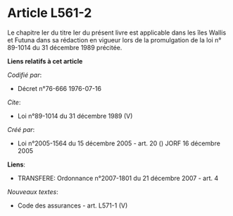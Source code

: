 # Article L561-2

Le chapitre Ier du titre Ier du présent livre est applicable dans les îles Wallis et Futuna dans sa rédaction en vigueur lors
de la promulgation de la loi n° 89-1014 du 31 décembre 1989 précitée.

**Liens relatifs à cet article**

_Codifié par_:

  - Décret n°76-666 1976-07-16

_Cite_:

  - Loi n°89-1014 du 31 décembre 1989 (V)

_Créé par_:

  - Loi n°2005-1564 du 15 décembre 2005 - art. 20 () JORF 16 décembre 2005

**Liens**:

  - TRANSFERE: Ordonnance n°2007-1801 du 21 décembre 2007 - art. 4

_Nouveaux textes_:

  - Code des assurances - art. L571-1 (V)
